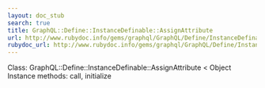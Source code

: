 ```yaml
---
layout: doc_stub
search: true
title: GraphQL::Define::InstanceDefinable::AssignAttribute
url: http://www.rubydoc.info/gems/graphql/GraphQL/Define/InstanceDefinable/AssignAttribute
rubydoc_url: http://www.rubydoc.info/gems/graphql/GraphQL/Define/InstanceDefinable/AssignAttribute
---
```


Class: GraphQL::Define::InstanceDefinable::AssignAttribute < Object
Instance methods:
call, initialize

